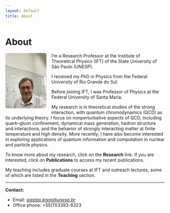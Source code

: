 ```yaml
---
layout: default
title: About
---
```


# About

<img src="/assets/images/gkrein.jpg" alt="Photo of Gastão Krein" style="max-width: 130px; float: left; margin: 0 1rem 1rem 0; border-radius: 6px;">

I’m a Research Professor at the Institute of Theoretical Physics (IFT) of the State University of São Paulo (UNESP). 

I received my PhD in Physics from the Federal University of Rio Grande do Sul. 

Before joining IFT, I was Professor of Physics at the Federal University of Santa Maria.

My research is in theoretical studies of the strong interaction, with quantum chromodynamics (QCD) as its underlying theory. I focus on nonperturbative aspects of QCD, including quark–gluon confinement, dynamical mass generation, hadron structure and interactions, and the behavior of strongly interacting matter at finite temperature and high density. More recently, I have also become interested in exploring applications of quantum information and computation in nuclear and particle physics.

To know more about my research, click on the **Research** link. If you are interested, click on **Publications** to access my recent publications. 

My teaching includes graduate courses at IFT and outreach lectures, some of which are listed in the **Teaching** section.

--- 
**Contact:**  
- Email: *gastao.krein@unesp.br*
- Office phone: +55(11)3393-8323
